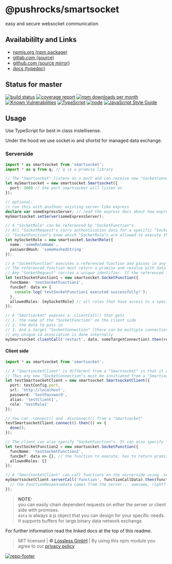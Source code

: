 # @pushrocks/smartsocket
easy and secure websocket communication

## Availabililty and Links
* [npmjs.org (npm package)](https://www.npmjs.com/package/@pushrocks/smartsocket)
* [gitlab.com (source)](https://gitlab.com/pushrocks/smartsocket)
* [github.com (source mirror)](https://github.com/pushrocks/smartsocket)
* [docs (typedoc)](https://pushrocks.gitlab.io/smartsocket/)

## Status for master
[![build status](https://gitlab.com/pushrocks/smartsocket/badges/master/build.svg)](https://gitlab.com/pushrocks/smartsocket/commits/master)
[![coverage report](https://gitlab.com/pushrocks/smartsocket/badges/master/coverage.svg)](https://gitlab.com/pushrocks/smartsocket/commits/master)
[![npm downloads per month](https://img.shields.io/npm/dm/@pushrocks/smartsocket.svg)](https://www.npmjs.com/package/@pushrocks/smartsocket)
[![Known Vulnerabilities](https://snyk.io/test/npm/@pushrocks/smartsocket/badge.svg)](https://snyk.io/test/npm/@pushrocks/smartsocket)
[![TypeScript](https://img.shields.io/badge/TypeScript->=%203.x-blue.svg)](https://nodejs.org/dist/latest-v10.x/docs/api/)
[![node](https://img.shields.io/badge/node->=%2010.x.x-blue.svg)](https://nodejs.org/dist/latest-v10.x/docs/api/)
[![JavaScript Style Guide](https://img.shields.io/badge/code%20style-standard-brightgreen.svg)](http://standardjs.com/)

## Usage

Use TypeScript for best in class instellisense.

Under the hood we use socket.io and shortid for managed data exchange.

### Serverside

```typescript
import * as smartsocket from 'smartsocket';
import * as q from q; // q is a promise library

// The "Smartsocket" listens on a port and can receive new "SocketConnection" requests.
let mySmartsocket = new smartsocket.Smartsocket({
  port: 3000 // the port smartsocket will listen on
});

// optional:
// run this with anothoer existing server like express
declare var someExpressServer; // read the express docs about how express actually works
mySmartsocket.setServer(someExpressServer);

// A "SocketRole" can be referenced by "SocketFunction"s.
// All "SocketRequest"s carry authentication data for a specific "SocketRole".
// "SocketFunction"s know which "SocketRole"s are allowed to execute them
let mySocketRole = new smartsocket.SocketRole({
  name: 'someRoleName',
  passwordHash: 'someHashedString'
});

// A "SocketFunction" executes a referenced function and passes in any data of the corresponding "SocketRequest".
// The referenced function must return a promise and resolve with data of type any.
// Any "SocketRequest" carries a unique identifier. If the referenced function's promise resolved any passed on argument will be returned to the requesting party
let testSocketFunction1 = new smartsocket.SocketFunction({
  funcName: 'testSocketFunction1',
  funcDef: data => {
    console.log('testSocketFunction1 executed successfully!');
  },
  allowedRoles: [mySocketRole] // all roles that have access to a specific function
});

// A "Smartsocket" exposes a .clientCall() that gets
// 1. the name of the "SocketFunction" on the client side
// 2. the data to pass in
// 3. And a target "SocketConnection" (there can be multiple connections at once)
// any unique id association is done internally
mySmartsocket.clientCall('restart', data, someTargetConnection).then(responseData => {});
```

#### Client side

```typescript
import * as smartsocket from 'smartsocket';

// A "SmartsocketClient" is different from a "Smartsocket" in that it doesn't expose any public address.
// Thus any new "SocketConnection"s must be innitiated from a "SmartsocketClient".
let testSmartsocketClient = new smartsocket.SmartsocketClient({
  port: testConfig.port,
  url: 'http://localhost',
  password: 'testPassword',
  alias: 'testClient1',
  role: 'testRole1'
});

// You can .connect() and .disconnect() from a "Smartsocket"
testSmartsocketClient.connect().then(() => {
  done();
});

// The client can also specify "SocketFunction"s. It can also specify "SocketRole"s in case a client connects to multiple servers at once
let testSocketFunction2 = new smartsocket.SocketFunction({
  funcName: 'testSocketFunction2',
  funcDef: data => {}, // the function to execute, has to return promise
  allowedRoles: []
});

// A "SmartsocketClient" can call functions on the serverside using .serverCall() analog to the "Smartsocket"'s .clientCall method.
mySmartsocketClient.serverCall('function', functionCallData).then(functionResponseData => {
  // the functionResponseData comes from the server... awesome, right?
});
```

> **NOTE:**  
> you can easily chain dependent requests on either the server or client side with promises.  
> `data` is always a js object that you can design for your specific needs.  
> It supports buffers for large binary data network exchange.

For further information read the linked docs at the top of this readme.

> MIT licensed | **&copy;** [Lossless GmbH](https://lossless.gmbh)
| By using this npm module you agree to our [privacy policy](https://lossless.gmbH/privacy.html)

[![repo-footer](https://pushrocks.gitlab.io/assets/repo-footer.svg)](https://maintainedby.lossless.com)

